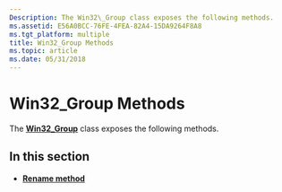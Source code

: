 ```yaml
---
Description: The Win32\_Group class exposes the following methods.
ms.assetid: E56A0BCC-76FE-4FEA-82A4-15DA9264F8A8
ms.tgt_platform: multiple
title: Win32_Group Methods
ms.topic: article
ms.date: 05/31/2018
---
```


# Win32\_Group Methods

The [**Win32\_Group**](win32-group.md) class exposes the following methods.

## In this section

-   [**Rename method**](rename-method-in-class-win32-group.md)

 

 



